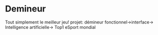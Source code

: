 # Demineur
 Tout simplement le meilleur jeu! projet: démineur fonctionnel->interface-> Intelligence artificielle-> Top1 eSport mondial
